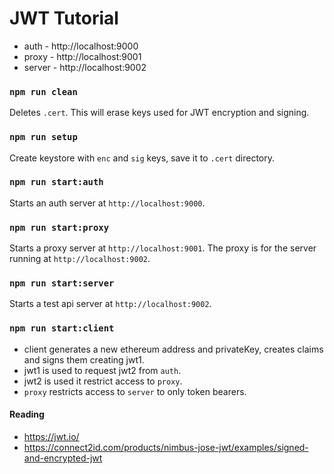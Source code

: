 # JWT Tutorial

- auth - http://localhost:9000
- proxy - http://localhost:9001
- server - http://localhost:9002

### `npm run clean`

Deletes `.cert`. This will erase keys used for JWT encryption and signing.

### `npm run setup`

Create keystore with `enc` and `sig` keys, save it to `.cert` directory.

### `npm run start:auth`

Starts an auth server at `http://localhost:9000`.

### `npm run start:proxy`

Starts a proxy server at `http://localhost:9001`. The proxy is for the server running at `http://localhost:9002`.

### `npm run start:server`

Starts a test api server at `http://localhost:9002`.

### `npm run start:client`

- client generates a new ethereum address and privateKey, creates claims and signs them creating jwt1.
- jwt1 is used to request jwt2 from `auth`. 
- jwt2 is used it restrict access to `proxy`.
- `proxy` restricts access to `server` to only token bearers.

#### Reading

* https://jwt.io/
* https://connect2id.com/products/nimbus-jose-jwt/examples/signed-and-encrypted-jwt
